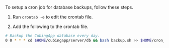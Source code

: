 To setup a cron job for database backups, follow these steps.

1. Run `crontab -e` to edit the crontab file.

2. Add the following to the crontab file.
```bash
# Backup the CubingApp database every day.
0 0 * * * cd $HOME/cubingapp/server/db && bash backup.sh >> $HOME/cron_log.txt 2>&1
```